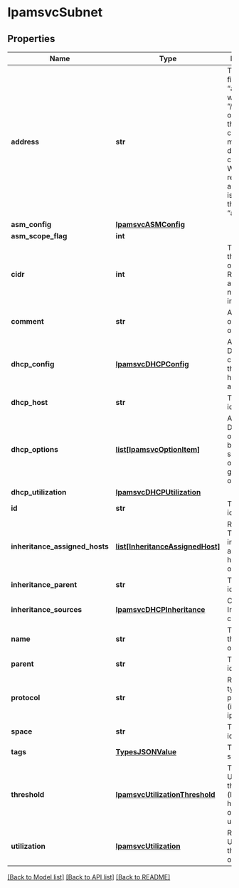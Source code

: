 # IpamsvcSubnet

## Properties
Name | Type | Description | Notes
------------ | ------------- | ------------- | -------------
**address** | **str** | The address field in form “a.b.c.d/n” where the “/n” may be omitted. In this case, the cidr value must be defined in the cidr field. When reading, the address field is always in the form “a.b.c.d”. | 
**asm_config** | [**IpamsvcASMConfig**](IpamsvcASMConfig.md) |  | [optional] 
**asm_scope_flag** | **int** |  | [optional] 
**cidr** | **int** | The CIDR of the Subnet object. Required, if address does not specify it in its input. | [optional] 
**comment** | **str** | A comment of the Subnet object. | [optional] 
**dhcp_config** | [**IpamsvcDHCPConfig**](IpamsvcDHCPConfig.md) | A shared DHCP configuration that controls how leases are issued. | [optional] 
**dhcp_host** | **str** | The resource identifier. | [optional] 
**dhcp_options** | [**list[IpamsvcOptionItem]**](IpamsvcOptionItem.md) | A list of DHCP options. May be either a specific option or a group of options. | [optional] 
**dhcp_utilization** | [**IpamsvcDHCPUtilization**](IpamsvcDHCPUtilization.md) |  | [optional] 
**id** | **str** | The resource identifier. | [optional] 
**inheritance_assigned_hosts** | [**list[InheritanceAssignedHost]**](InheritanceAssignedHost.md) | Read-only. The list of the inheritance assigned hosts of the object. | [optional] 
**inheritance_parent** | **str** | The resource identifier. | [optional] 
**inheritance_sources** | [**IpamsvcDHCPInheritance**](IpamsvcDHCPInheritance.md) | Optional. Inheritance configuration. | [optional] 
**name** | **str** | The name of the Subnet object. | [optional] 
**parent** | **str** | The resource identifier. | [optional] 
**protocol** | **str** | RO Field: The type of protocol (ipv4 or ipv6). | [optional] 
**space** | **str** | The resource identifier. | 
**tags** | [**TypesJSONValue**](TypesJSONValue.md) | Tagging specifics. | [optional] 
**threshold** | [**IpamsvcUtilizationThreshold**](IpamsvcUtilizationThreshold.md) | The Utilization threshold (low and high) values of the utilization. | [optional] 
**utilization** | [**IpamsvcUtilization**](IpamsvcUtilization.md) | RO Field: The Utilization of this Subnet object. | [optional] 

[[Back to Model list]](../README.md#documentation-for-models) [[Back to API list]](../README.md#documentation-for-api-endpoints) [[Back to README]](../README.md)


